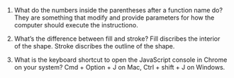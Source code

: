 1. What do the numbers inside the parentheses after a function name do?
   They are something that modify and provide parameters for how the computer should execute the instructiono. 
   
2. What’s the difference between fill and stroke?
   Fill discribes the interior of the shape.
   Stroke discribes the outline of the shape. 

3. What is the keyboard shortcut to open the JavaScript console in Chrome on your system? 
   Cmd + Option + J on Mac, Ctrl + shift + J on Windows.
